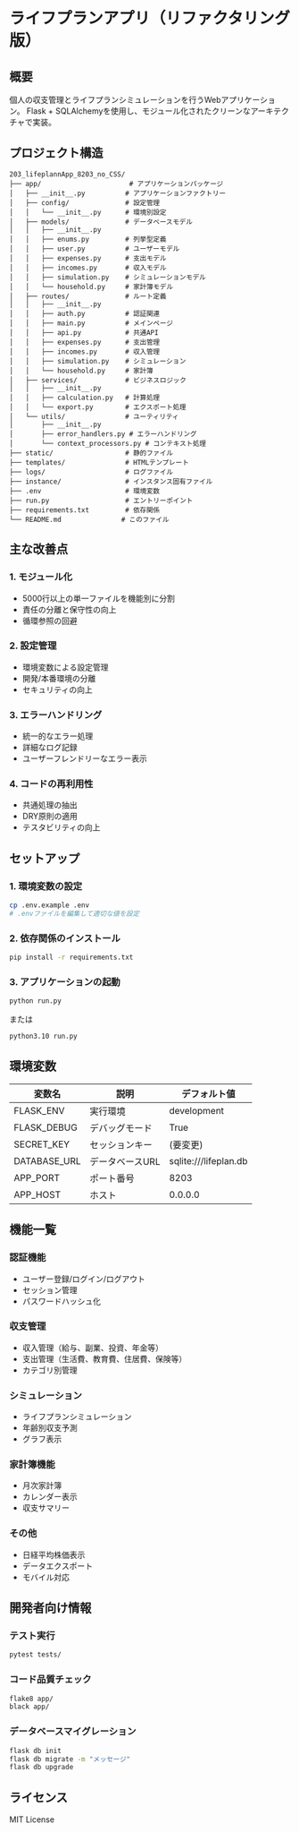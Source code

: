 # ライフプランアプリ（リファクタリング版）

## 概要
個人の収支管理とライフプランシミュレーションを行うWebアプリケーション。
Flask + SQLAlchemyを使用し、モジュール化されたクリーンなアーキテクチャで実装。

## プロジェクト構造

```
203_lifeplannApp_8203_no_CSS/
├── app/                      # アプリケーションパッケージ
│   ├── __init__.py          # アプリケーションファクトリー
│   ├── config/              # 設定管理
│   │   └── __init__.py      # 環境別設定
│   ├── models/              # データベースモデル
│   │   ├── __init__.py
│   │   ├── enums.py         # 列挙型定義
│   │   ├── user.py          # ユーザーモデル
│   │   ├── expenses.py      # 支出モデル
│   │   ├── incomes.py       # 収入モデル
│   │   ├── simulation.py    # シミュレーションモデル
│   │   └── household.py     # 家計簿モデル
│   ├── routes/              # ルート定義
│   │   ├── __init__.py
│   │   ├── auth.py          # 認証関連
│   │   ├── main.py          # メインページ
│   │   ├── api.py           # 共通API
│   │   ├── expenses.py      # 支出管理
│   │   ├── incomes.py       # 収入管理
│   │   ├── simulation.py    # シミュレーション
│   │   └── household.py     # 家計簿
│   ├── services/            # ビジネスロジック
│   │   ├── __init__.py
│   │   ├── calculation.py   # 計算処理
│   │   └── export.py        # エクスポート処理
│   └── utils/               # ユーティリティ
│       ├── __init__.py
│       ├── error_handlers.py # エラーハンドリング
│       └── context_processors.py # コンテキスト処理
├── static/                  # 静的ファイル
├── templates/               # HTMLテンプレート
├── logs/                    # ログファイル
├── instance/                # インスタンス固有ファイル
├── .env                     # 環境変数
├── run.py                   # エントリーポイント
├── requirements.txt         # 依存関係
└── README.md               # このファイル
```

## 主な改善点

### 1. モジュール化
- 5000行以上の単一ファイルを機能別に分割
- 責任の分離と保守性の向上
- 循環参照の回避

### 2. 設定管理
- 環境変数による設定管理
- 開発/本番環境の分離
- セキュリティの向上

### 3. エラーハンドリング
- 統一的なエラー処理
- 詳細なログ記録
- ユーザーフレンドリーなエラー表示

### 4. コードの再利用性
- 共通処理の抽出
- DRY原則の適用
- テスタビリティの向上

## セットアップ

### 1. 環境変数の設定
```bash
cp .env.example .env
# .envファイルを編集して適切な値を設定
```

### 2. 依存関係のインストール
```bash
pip install -r requirements.txt
```

### 3. アプリケーションの起動
```bash
python run.py
```

または

```bash
python3.10 run.py
```

## 環境変数

| 変数名 | 説明 | デフォルト値 |
|--------|------|--------------|
| FLASK_ENV | 実行環境 | development |
| FLASK_DEBUG | デバッグモード | True |
| SECRET_KEY | セッションキー | (要変更) |
| DATABASE_URL | データベースURL | sqlite:///lifeplan.db |
| APP_PORT | ポート番号 | 8203 |
| APP_HOST | ホスト | 0.0.0.0 |

## 機能一覧

### 認証機能
- ユーザー登録/ログイン/ログアウト
- セッション管理
- パスワードハッシュ化

### 収支管理
- 収入管理（給与、副業、投資、年金等）
- 支出管理（生活費、教育費、住居費、保険等）
- カテゴリ別管理

### シミュレーション
- ライフプランシミュレーション
- 年齢別収支予測
- グラフ表示

### 家計簿機能
- 月次家計簿
- カレンダー表示
- 収支サマリー

### その他
- 日経平均株価表示
- データエクスポート
- モバイル対応

## 開発者向け情報

### テスト実行
```bash
pytest tests/
```

### コード品質チェック
```bash
flake8 app/
black app/
```

### データベースマイグレーション
```bash
flask db init
flask db migrate -m "メッセージ"
flask db upgrade
```

## ライセンス
MIT License 